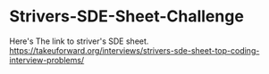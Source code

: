 # Strivers-SDE-Sheet-Challenge
Here's The link to striver's SDE sheet.
https://takeuforward.org/interviews/strivers-sde-sheet-top-coding-interview-problems/
